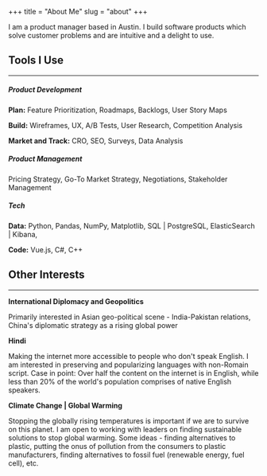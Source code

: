 +++
title = "About Me"
slug = "about"
+++

I am a product manager based in Austin. I build software products which solve customer problems and are intuitive and a delight to use.
<!-- 
Over the years I've acquired skills which help me create beautiful, useful products

- Data Driven - I want to measure the impact of what I build - here is what I do with data <*link to GitHub project*>
- Analytical - I decompose complex problems into smaller parts so they can be tackled individually
- Tech Background - I've written code for almost 10 years. This helps me create and work with high-performance dev teams.
- Research - It's not only about finding answers, but also about asking the right question. Sounds cliched but I've experienced that asking 3 "Why"s in a row can help you uncover the real pain-point of your customer. -->

## Tools I Use ##
---
##### Product Development #####
**Plan:** Feature Prioritization, Roadmaps, Backlogs, User Story Maps

**Build:** Wireframes, UX, A/B Tests, User Research, Competition Analysis

**Market and Track:** CRO, SEO, Surveys, Data Analysis

##### Product Management #####
Pricing Strategy, Go-To Market Strategy, Negotiations, Stakeholder Management

##### Tech #####
**Data:** Python, Pandas, NumPy, Matplotlib, SQL | PostgreSQL, ElasticSearch | Kibana, 

**Code:** Vue.js, C#, C++

## Other Interests ##
---
**International Diplomacy and Geopolitics**

Primarily interested in Asian geo-political scene - India-Pakistan relations, China's diplomatic strategy as a rising global power

**Hindi**

Making the internet more accessible to people who don't speak English. I am interested in preserving and popularizing languages with non-Romain script. Case in point: Over half the content on the internet is in English, while less than 20% of the world's population comprises of native English speakers.

**Climate Change | Global Warming**

Stopping the globally rising temperatures is important if we are to survive on this planet. I am open to working with leaders on finding sustainable solutions to stop global warming. Some ideas - finding alternatives to plastic, putting the onus of pollution from the consumers to plastic manufacturers, finding alternatives to fossil fuel (renewable energy, fuel cell), etc.